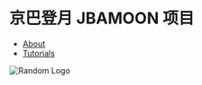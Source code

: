 # 京巴登月 JBAMOON 项目

- [About](/about.html)
- [Tutorials](/tutorials.html)

![Random Logo](/images/jb.jpg)

